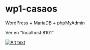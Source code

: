 # wp1-casaos

WordPress + MariaDB + phpMyAdmin

Ver en "localhost:8101"

[![Alt text](https://img.youtube.com/vi/bncLPxOW-b0/0.jpg)](https://www.youtube.com/watch?v=bncLPxOW-bo)
